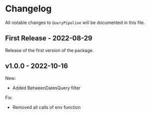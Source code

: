 # Changelog

All notable changes to `QueryPipeline` will be documented in this file.

## First Release - 2022-08-29

Release of the first version of the package.

## v1.0.0 - 2022-10-16

New:
- Added BetweenDatesQuery filter

Fix:
- Removed all calls of env function
